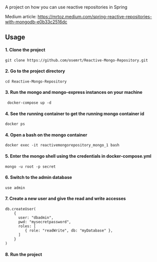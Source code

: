 A project on how you can use reactive repositories in Spring

Medium article: https://mrtoz.medium.com/spring-reactive-repositories-with-mongodb-e0b33c2516dc


## Usage


#### 1. Clone the project

    git clone https://github.com/osemrt/Reactive-Mongo-Repository.git


#### 2. Go to the project directory

    cd Reactive-Mongo-Repository

#### 3. Run the mongo and mongo-express instances on your machine

     docker-compose up -d

#### 4. See the running container to get the running mongo container id

    docker ps

#### 4. Open a bash on the mongo container

    docker exec -it reactivemongorepository_mongo_1 bash

#### 5. Enter the mongo shell using the credentials in docker-compose.yml

    mongo -u root -p secret

#### 6. Switch to the admin database

    use admin

#### 7. Create a new user and give the read and write accesses

    db.createUser(
        {
          user: "dbadmin",
          pwd: "mysecretpassword",
          roles: [
             { role: "readWrite", db: "myDatabase" },
          ]
        }
    )

#### 8. Run the project

